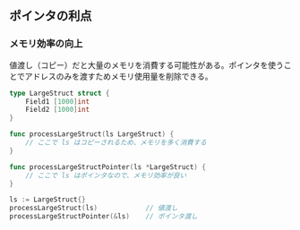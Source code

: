 ## ポインタの利点
### メモリ効率の向上
値渡し（コピー）だと大量のメモリを消費する可能性がある。ポインタを使うことでアドレスのみを渡すためメモリ使用量を削除できる。
```go
type LargeStruct struct {
    Field1 [1000]int
    Field2 [1000]int
}

func processLargeStruct(ls LargeStruct) {
    // ここで ls はコピーされるため、メモリを多く消費する
}

func processLargeStructPointer(ls *LargeStruct) {
    // ここで ls はポインタなので、メモリ効率が良い
}

ls := LargeStruct{}
processLargeStruct(ls)            // 値渡し
processLargeStructPointer(&ls)    // ポインタ渡し
```
